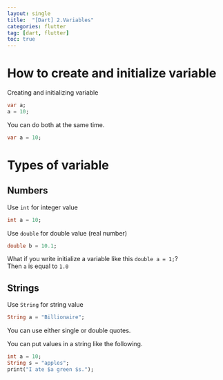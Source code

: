```yaml
---
layout: single
title:  "[Dart] 2.Variables"
categories: flutter
tag: [dart, flutter]
toc: true
---
```


# How to create and initialize variable  

Creating and initializing variable  
```dart
var a;
a = 10;
```

You can do both at the same time.  
```dart
var a = 10;
```

# Types of variable  

## Numbers  

Use `int` for integer value  
```dart
int a = 10;
```

Use `double` for double value (real number)  
```dart
double b = 10.1;
```

What if you write initialize a variable like this `double a = 1;`?  
Then `a` is equal to `1.0`  

## Strings  

Use `String` for string value  
```dart
String a = "Billionaire";
```
You can use either single or double quotes.  

You can put values in a string like the following.
```dart
int a = 10;
String s = "apples";
print("I ate $a green $s.");
```





